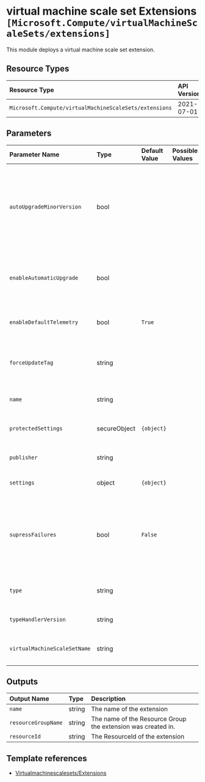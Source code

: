 # virtual machine scale set Extensions `[Microsoft.Compute/virtualMachineScaleSets/extensions]`

This module deploys a virtual machine scale set extension.

## Resource Types

| Resource Type | API Version |
| :-- | :-- |
| `Microsoft.Compute/virtualMachineScaleSets/extensions` | 2021-07-01 |

## Parameters

| Parameter Name | Type | Default Value | Possible Values | Description |
| :-- | :-- | :-- | :-- | :-- |
| `autoUpgradeMinorVersion` | bool |  |  | Required. Indicates whether the extension should use a newer minor version if one is available at deployment time. Once deployed, however, the extension will not upgrade minor versions unless redeployed, even with this property set to true |
| `enableAutomaticUpgrade` | bool |  |  | Required. Indicates whether the extension should be automatically upgraded by the platform if there is a newer version of the extension available |
| `enableDefaultTelemetry` | bool | `True` |  | Optional. Enable telemetry via the Customer Usage Attribution ID (GUID). |
| `forceUpdateTag` | string |  |  | Optional. How the extension handler should be forced to update even if the extension configuration has not changed |
| `name` | string |  |  | Required. The name of the virtual machine scale set extension |
| `protectedSettings` | secureObject | `{object}` |  | Optional. Any object that contains the extension specific protected settings |
| `publisher` | string |  |  | Required. The name of the extension handler publisher |
| `settings` | object | `{object}` |  | Optional. Any object that contains the extension specific settings |
| `supressFailures` | bool | `False` |  | Optional. Indicates whether failures stemming from the extension will be suppressed (Operational failures such as not connecting to the VM will not be suppressed regardless of this value). The default is false |
| `type` | string |  |  | Required. Specifies the type of the extension; an example is "CustomScriptExtension" |
| `typeHandlerVersion` | string |  |  | Required. Specifies the version of the script handler |
| `virtualMachineScaleSetName` | string |  |  | Required. The name of the virtual machine scale set that extension is provisioned for |

## Outputs

| Output Name | Type | Description |
| :-- | :-- | :-- |
| `name` | string | The name of the extension |
| `resourceGroupName` | string | The name of the Resource Group the extension was created in. |
| `resourceId` | string | The ResourceId of the extension |

## Template references

- [Virtualmachinescalesets/Extensions](https://docs.microsoft.com/en-us/azure/templates/Microsoft.Compute/2021-07-01/virtualMachineScaleSets/extensions)
